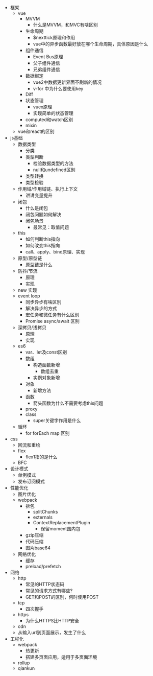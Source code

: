 - 框架
    - vue
        - MVVM
            - 什么是MVVM，和MVC有啥区别
        - 生命周期
            - $nexttick原理和作用
            - vue中的异步函数最好放在哪个生命周期，具体原因是什么
        - 组件通信
            - Event Bus原理
            - 父子组件通信
            - 兄弟组件通信
        - 数据绑定
            - vue2中数据更新界面不刷新的情况
            - v-for  中为什么要使用key
        - Diff
        - 状态管理
            - vuex原理
            - 实现简单的状态管理
        - computed和watch区别
        - mixin
    - vue和react的区别
- js基础
    - 数据类型
        - 分类
        - 类型判断
            - 检验数据类型的方法
            - null和undefined区别
        - 类型转换
        - 类型检验
    - 作用域/作用域链、执行上下文
        - 讲讲变量提升
    - 闭包
        - 什么是闭包
        - 闭包问题如何解决
        - 闭包场景
            - 最常见：取值问题
    - this
        - 如何判断this指向
        - 如何改变this指向
        - call、apply、bind原理、实现
    - 原型/原型链
        - 原型链是什么
    - 防抖/节流
        - 原理
        - 实现
    - new 实现
    - event loop
        - 同步异步有啥区别
        - 解决异步的方式
        - 宏任务和微任务有什么区别
        - Promise async/await 区别
    - 深拷贝/浅拷贝
        - 原理
        - 实现
    - es6
        - var、let及const区别
        - 数组
            - 构造函数新增
                - 数组去重
            - 实例对象新增
        - 对象
            - 新增方法
        - 函数
            - 箭头函数为什么不需要考虑this问题
        - proxy
        - class
            - super关键字作用是什么
    - 循环
        - for forEach map 区别
- css
    - 回流和重绘
    - flex
        - flex1指的是什么
    - BFC
- 设计模式
    - 单例模式
    - 发布订阅模式
- 性能优化
    - 图片优化
    - webpack
        - 拆包
            - splitChunks
            - externals
            - ContextReplacementPlugin
                - 保留moment国内包
        - gzip压缩
        - 代码压缩
        - 图片base64
    - 网络优化
        - 缓存
        - preload/prefetch
- 网络
    - http
        - 常见的HTTP状态码
        - 常见的请求方式有哪些?
        - GET和POST的区别，何时使用POST
    - tcp
        - 四次握手
    - https
        - 为什么HTTPS比HTTP安全
    - cdn
    - 从输入url到页面展示，发生了什么
- 工程化
    - webpack
        - 热更新
        - 搭建多页面应用，适用于多页面环境
    - rollup
    - qiankun
